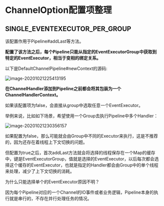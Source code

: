 # ChannelOption配置项整理

## SINGLE_EVENTEXECUTOR_PER_GROUP

该配置作用于Pipeline#addLast等方法。

**配置了该方法之后，每个Pipeline只能从指定的EventExecutorGroup中获取到特定的EventExecutor，相当于变相的绑定关系。**

以下是DefaultChannelPipeline#newContext的源码:

![image-20201021225413195](https://chenqwwq-img.oss-cn-beijing.aliyuncs.com/img/image-20201021225413195.png)

**在ChannelHandler添加到Pipeline之前都会将其包装为一个ChannelHandlerContext。**

如果该配置项为false，会直接从group中选取任意一个EventExecutor。

举例来说，比如如下场景，希望使用一个Group去执行Pipeline中多个Handler：

![image-20201021230356157](https://chenqwwq-img.oss-cn-beijing.aliyuncs.com/img/image-20201021230356157.png)

如果配置为false，那么可能就会由Group中不同的Executor来执行，这是不推荐的，因为还存在着线程上下文切换的问题。

但配置为true之后，首次addLast方法就会将选择的线程保存在一个Map的缓存中，键是EventExecutorGroup，值就是选择的EventExecutor，以后每次都会选择这个缓存的EventExecutor，也就是指定的Handler都会由Group中的单个线程来处理，减少了上下文切换的消耗。



为什么只能选择单个的EventExecutor原因不明？

因为每个Pipeline对应的一个Channel的IO事件或者业务逻辑，Pipeline本身的执行就是串行的，不存在并行处理任务的情况。